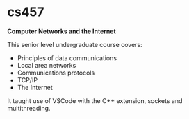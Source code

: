 # cs457

**Computer Networks and the Internet**

This senior level undergraduate course covers:
* Principles of data communications
* Local area networks
* Communications protocols
* TCP/IP
* The Internet

It taught use of VSCode with the C++ extension, sockets and multithreading.
